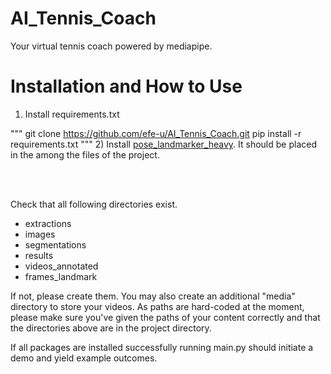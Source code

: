 # AI_Tennis_Coach
Your virtual tennis coach powered by mediapipe.

# Installation and How to Use
1) Install requirements.txt

"""
git clone https://github.com/efe-u/AI_Tennis_Coach.git
pip install -r requirements.txt
""" 
2) Install [pose_landmarker_heavy](https://storage.googleapis.com/mediapipe-models/pose_landmarker/pose_landmarker_heavy/float16/1/pose_landmarker_heavy.task). It should be placed in the among the files of the project.
   
<br>
<br/>

Check that all following directories exist.

- extractions
- images
- segmentations
- results
- videos_annotated
- frames_landmark

If not, please create them. You may also create an additional "media" directory to store your videos. As paths are hard-coded at the moment, please make sure you've given the paths of your content correctly and that the directories above are in the project directory.

If all packages are installed successfully running main.py should initiate a demo and yield example outcomes.
